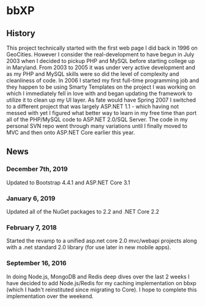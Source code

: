 # bbXP

## History
This project technically started with the first web page I did back in 1996 on GeoCities.  However I consider the real-development to have begun in July 2003 when I decided to pickup PHP and MySQL before starting college up in Maryland.  From 2003 to 2005 it was under very active development and as my PHP and MySQL skills were so did the level of complexity and cleanliness of code.  In 2006 I started my first full-time programming job and they happen to be using Smarty Templates on the project I was working on which I immediately fell in love with and began updating the framework to utilize it to clean up my UI layer.  As fate would have Spring 2007 I switched to a different project that was largely ASP.NET 1.1 - which having not messed with yet I figured what better way to learn in my free time than port all of the PHP/MySQL code to ASP.NET 2.0/SQL Server.  The code in my personal SVN repo went through many variations until I finally moved to MVC and then onto ASP.NET Core earlier this year.

## News
### December 7th, 2019 ###
Updated to Bootstrap 4.4.1 and ASP.NET Core 3.1

### January 6, 2019 ###
Updated all of the NuGet packages to 2.2 and .NET Core 2.2

### February 7, 2018 ###
Started the revamp to a unified asp.net core 2.0 mvc/webapi projects along with a .net standard 2.0 library (for use later in new mobile apps).

### September 16, 2016
In doing Node.js, MongoDB and Redis deep dives over the last 2 weeks I have decided to add Node.js/Redis for my caching implementation on bbxp (which I hadn't reinstituted since migrating to Core).  I hope to complete this implementation over the weekend.
